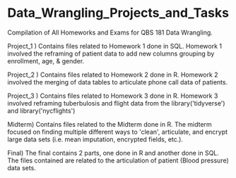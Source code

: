 # Data_Wrangling_Projects_and_Tasks
Compilation of All Homeworks and Exams for QBS 181 Data Wrangling. 

Project_1 ) Contains files related to Homework 1 done in SQL. Homework 1 involved the reframing of patient data to add new columns grouping by enrollment, age, & gender. 

Project_2 ) Contains files related to Homework 2 done in R. Homework 2 involved the merging of data tables to articulate phone call data of patients.  

Project_3 ) Contains files related to Homework 3 done in R. Homework 3 involved reframing tuberbulosis and flight data from the library('tidyverse') and library('nycflights')

Midterm) Contains files related to the Midterm done in R. The midterm focused on finding multiple different ways to 'clean', articulate, and encrypt large data sets (i.e. mean imputation, encrypted fields, etc.). 

Final) The final contains 2 parts, one done in R and another done in SQL. The files contained are related to the articulation of patient (Blood pressure) data sets. 
